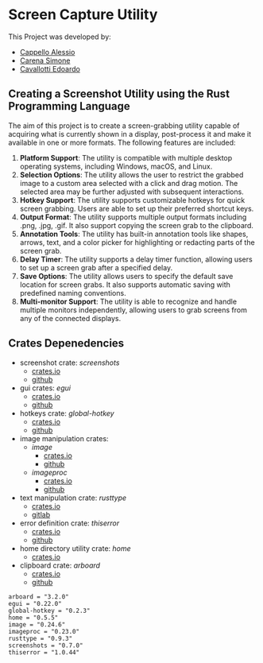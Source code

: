 # Screen Capture Utility

This Project was developed by:
- [Cappello Alessio](https://github.com/AlessioCappello2)
- [Carena Simone](https://github.com/SimoneCarena)
- [Cavallotti Edoardo](https://github.com/edocava)

## Creating a Screenshot Utility using the Rust Programming Language

The aim of this project is to create a screen-grabbing utility capable of acquiring what is currently shown in a display, post-process it and make it available in one or more formats.
The following features are included:

1. **Platform Support**: The utility is compatible with multiple desktop operating systems, including Windows, macOS, and Linux.
2. **Selection Options**: The utility allows the user to restrict the grabbed image to a custom area selected with a click and drag motion. The selected area may be further adjusted with subsequent interactions.
3. **Hotkey Support**: The utility supports customizable hotkeys for quick screen grabbing. Users are able to set up their preferred shortcut keys.
4. **Output Format**: The utility supports multiple output formats including .png, .jpg, .gif. It also support copying the screen grab to the clipboard.
5. **Annotation Tools**: The utility has built-in annotation tools like shapes, arrows, text, and a color picker for highlighting or redacting parts of the screen grab.
6. **Delay Timer**: The utility supports a delay timer function, allowing users to set up a screen grab after a specified delay.
7. **Save Options**: The utility allows users to specify the default save location for screen grabs. It also supports automatic saving with predefined naming conventions.
8. **Multi-monitor Support**: The utility is able to recognize and handle
multiple monitors independently, allowing users to grab screens from any of the connected displays.

## Crates Depenedencies

- screenshot crate: *screenshots*
    - [crates.io](https://crates.io/crates/screenshots)
    - [github](https://github.com/nashaofu/screenshots-rs)
- gui crates: *egui*
    - [crates.io](https://crates.io/crates/egui)
    - [github](https://github.com/emilk/egui)
- hotkeys crate: *global-hotkey*
    - [crates.io](https://crates.io/crates/global-hotkey)
    - [github](https://github.com/tauri-apps/global-hotkey)
- image manipulation crates:
    - *image*
        - [crates.io](https://crates.io/crates/image)
        - [github](https://github.com/image-rs/image)
    - *imageproc*
        - [crates.io](https://crates.io/crates/imageproc)
        - [github](https://github.com/image-rs/imageproc)
- text manipulation crate: *rusttype*
    - [crates.io](https://crates.io/crates/rusttype)
    - [gitlab](https://gitlab.redox-os.org/redox-os/rusttype)
- error definition crate: *thiserror*
    - [crates.io](https://crates.io/crates/thiserror)
    - [github](https://github.com/dtolnay/thiserror)
- home directory utility crate: *home*
    - [crates.io](https://crates.io/crates/home)
- clipboard crate: *arboard*
    - [crates.io](https://crates.io/crates/arboard)
    - [github](https://github.com/1Password/arboard)

```{toml}
arboard = "3.2.0"
egui = "0.22.0"
global-hotkey = "0.2.3"
home = "0.5.5"
image = "0.24.6"
imageproc = "0.23.0"
rusttype = "0.9.3"
screenshots = "0.7.0"
thiserror = "1.0.44"
```
